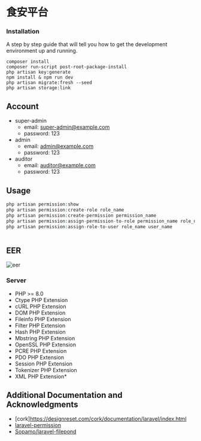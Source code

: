 # 食安平台

### Installation

A step by step guide that will tell you how to get the development environment up and running.

```
composer install
composer run-script post-root-package-install
php artisan key:generate
npm install & npm run dev
php artisan migrate:fresh --seed
php artisan storage:link
```

## Account

-   super-admin
    -   email: super-admin@example.com
    -   password: 123
-   admin
    -   email: admin@example.com
    -   password: 123
-   auditor
    -   email: auditor@example.com
    -   password: 123

## Usage

```php
php artisan permission:show
php artisan permission:create-role role_name
php artisan permission:create-permission permission_name
php artisan permission:assign-permission-to-role permission_name role_name
php artisan permission:assign-role-to-user role_name user_name
```

```php

```

## EER

![eer](https://i.imgur.com/GJEtU09.jpg)

### Server

-   PHP >= 8.0
-   Ctype PHP Extension
-   cURL PHP Extension
-   DOM PHP Extension
-   Fileinfo PHP Extension
-   Filter PHP Extension
-   Hash PHP Extension
-   Mbstring PHP Extension
-   OpenSSL PHP Extension
-   PCRE PHP Extension
-   PDO PHP Extension
-   Session PHP Extension
-   Tokenizer PHP Extension
-   XML PHP Extension\*

## Additional Documentation and Acknowledgments
-   [cork]https://designreset.com/cork/documentation/laravel/index.html
-   [laravel-permission](https://spatie.be/docs/laravel-permission/v5/introduction)
-   [Sopamo/laravel-filepond](https://github.com/Sopamo/laravel-filepond)


